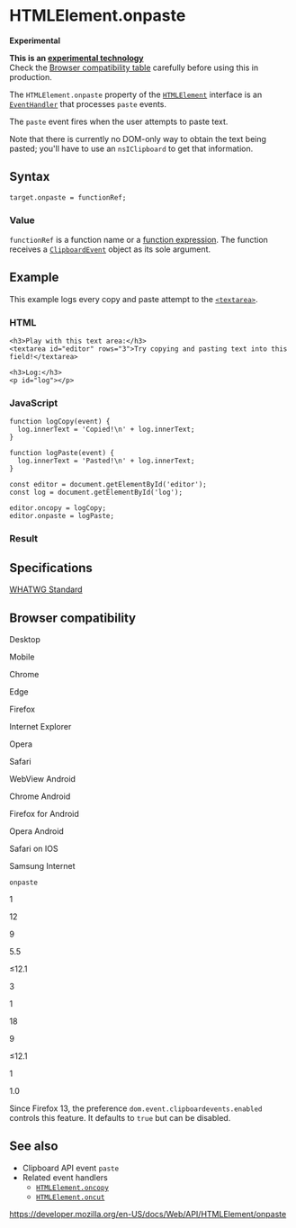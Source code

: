 # HTMLElement.onpaste

**Experimental**

**This is an [experimental technology](https://developer.mozilla.org/en-US/docs/MDN/Guidelines/Conventions_definitions#experimental)**  
Check the [Browser compatibility table](#browser_compatibility) carefully before using this in production.

The `HTMLElement.onpaste` property of the [`HTMLElement`](../htmlelement) interface is an [`EventHandler`](https://developer.mozilla.org/en-US/docs/Web/Events/Event_handlers) that processes `paste` events.

The `paste` event fires when the user attempts to paste text.

Note that there is currently no DOM-only way to obtain the text being pasted; you'll have to use an <span class="page-not-created">`nsIClipboard`</span> to get that information.

## Syntax

    target.onpaste = functionRef;

### Value

`functionRef` is a function name or a [function expression](https://developer.mozilla.org/en-US/docs/Web/JavaScript/Reference/Operators/function). The function receives a [`ClipboardEvent`](../clipboardevent) object as its sole argument.

## Example

This example logs every copy and paste attempt to the [`<textarea>`](https://developer.mozilla.org/en-US/docs/Web/HTML/Element/textarea).

### HTML

    <h3>Play with this text area:</h3>
    <textarea id="editor" rows="3">Try copying and pasting text into this field!</textarea>

    <h3>Log:</h3>
    <p id="log"></p>

### JavaScript

    function logCopy(event) {
      log.innerText = 'Copied!\n' + log.innerText;
    }

    function logPaste(event) {
      log.innerText = 'Pasted!\n' + log.innerText;
    }

    const editor = document.getElementById('editor');
    const log = document.getElementById('log');

    editor.oncopy = logCopy;
    editor.onpaste = logPaste;

### Result

## Specifications

[WHATWG Standard](https://html.spec.whatwg.org/multipage/webappapis.html#handler-onpaste)

## Browser compatibility

Desktop

Mobile

Chrome

Edge

Firefox

Internet Explorer

Opera

Safari

WebView Android

Chrome Android

Firefox for Android

Opera Android

Safari on IOS

Samsung Internet

`onpaste`

1

12

9

5.5

≤12.1

3

1

18

9

≤12.1

1

1.0

Since Firefox 13, the preference `dom.event.clipboardevents.enabled` controls this feature. It defaults to `true` but can be disabled.

## See also

- Clipboard API event `paste`
- Related event handlers
  - [`HTMLElement.oncopy`](oncopy)
  - [`HTMLElement.oncut`](oncut)

<a href="https://developer.mozilla.org/en-US/docs/Web/API/HTMLElement/onpaste" class="_attribution-link">https://developer.mozilla.org/en-US/docs/Web/API/HTMLElement/onpaste</a>
